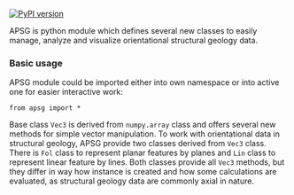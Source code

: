 [![PyPI version](https://badge.fury.io/py/apsg.png)](http://badge.fury.io/py/apsg)

APSG is python module which defines several new classes to easily manage, analyze and visualize orientational structural geology data.

### Basic usage
APSG module could be imported either into own namespace or into active one for easier interactive work:

    from apsg import *

Base class `Vec3` is derived from `numpy.array` class and offers several new methods for simple vector manipulation. To work with orientational data in structural geology, APSG provide two classes derived from `Vec3` class. There is `Fol` class to represent planar features by planes and `Lin` class to represent linear feature by lines. Both classes provide all `Vec3` methods, but they differ in way how instance is created and how some calculations are evaluated, as structural geology data are commonly axial in nature.